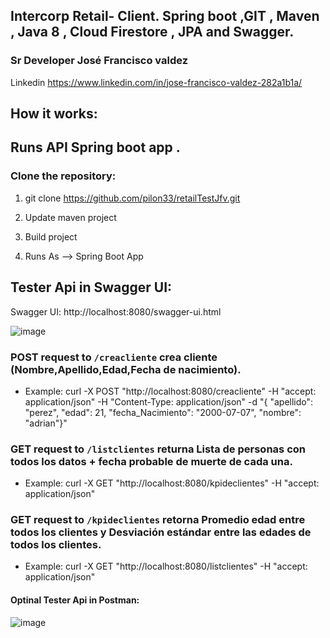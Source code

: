 ## Intercorp Retail- Client. Spring boot ,GIT ,  Maven , Java 8 , Cloud Firestore , JPA and Swagger.

### Sr Developer José Francisco valdez 
 Linkedin https://www.linkedin.com/in/jose-francisco-valdez-282a1b1a/

## How it works:
## Runs API Spring boot app .

### Clone the repository:
1) git clone https://github.com/pilon33/retailTestJfv.git

2) Update maven project  
3) Build project 
4) Runs As --> Spring Boot App 

## Tester Api in Swagger UI:
Swagger UI: http://localhost:8080/swagger-ui.html

![image](https://user-images.githubusercontent.com/12847173/113461420-e5b2c880-93f2-11eb-84a7-acdccfbf80a7.png)

### POST request to `/creacliente` crea cliente (Nombre,Apellido,Edad,Fecha de nacimiento).
* Example: curl -X POST "http://localhost:8080/creacliente" -H "accept: application/json" -H "Content-Type: application/json" -d "{ \"apellido\": \"perez\", \"edad\": 21, \"fecha_Nacimiento\": \"2000-07-07\", \"nombre\": \"adrian\"}"

### GET request to `/listclientes` returna Lista de personas con todos los datos + fecha probable de muerte de cada una.
* Example: curl -X GET "http://localhost:8080/kpideclientes" -H "accept: application/json"

### GET request to `/kpideclientes` retorna Promedio edad entre todos los clientes y Desviación estándar entre las edades de todos los clientes.
* Example: curl -X GET "http://localhost:8080/listclientes" -H "accept: application/json"


#### Optinal Tester Api in Postman:

![image](https://user-images.githubusercontent.com/12847173/113461513-4e9a4080-93f3-11eb-8a6e-ba7771022577.png)

